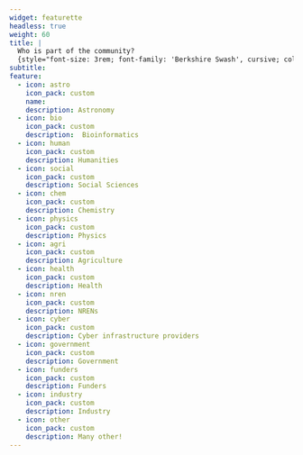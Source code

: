 ```yaml
---
widget: featurette
headless: true
weight: 60
title: |
  Who is part of the community?
  {style="font-size: 3rem; font-family: 'Berkshire Swash', cursive; color: #373853"}
subtitle: 
feature:
  - icon: astro
    icon_pack: custom
    name:  
    description: Astronomy
  - icon: bio
    icon_pack: custom
    description:  Bioinformatics
  - icon: human
    icon_pack: custom
    description: Humanities
  - icon: social
    icon_pack: custom
    description: Social Sciences
  - icon: chem
    icon_pack: custom
    description: Chemistry
  - icon: physics
    icon_pack: custom
    description: Physics
  - icon: agri
    icon_pack: custom
    description: Agriculture
  - icon: health
    icon_pack: custom
    description: Health
  - icon: nren
    icon_pack: custom
    description: NRENs
  - icon: cyber
    icon_pack: custom
    description: Cyber infrastructure providers
  - icon: government
    icon_pack: custom
    description: Government
  - icon: funders
    icon_pack: custom
    description: Funders
  - icon: industry
    icon_pack: custom
    description: Industry
  - icon: other
    icon_pack: custom
    description: Many other!
---
```

